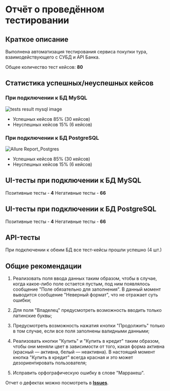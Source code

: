 # Отчёт о проведённом тестировании

## Краткое описание

Выполнена автоматизация тестирования сервиса покупки тура, взаимодействующего с СУБД и API Банка.

Общее количество тест кейсов: **80**

## Статистика успешных/неуспешных кейсов
### При подключении к БД MySQL
![tests result mysql image](https://) 

- Успешных кейсов 85% (30 кейсов)
- Неуспешных кейсов 15% (6 кейсов)

### При подключении к БД PostgreSQL
![Allure Report_Postgres](https://github.com/SweetLana1979/qa-diploma/assets/133034455/299aab92-973b-4db7-b372-3f0034a9da24)

- Успешных кейсов 85% (30 кейсов)
- Неуспешных кейсов 15% (6 кейсов)

## UI-тесты при подключении к БД MySQL
Позитивные тесты - **4**
Негативные тесты - **66**

## UI-тесты при подключении к БД PostgreSQL
Позитивные тесты - **4**
Негативные тесты - **66**

## API-тесты
При подключении к обеим БД все тест-кейсы прошли успешно (4 шт.)

## Общие рекомендации

1.	Реализовать поля ввода данных таким образом, чтобы в случае, когда какое-либо поле остается пустым, под ним появлялось сообщение "Поле обязательно для заполнения". В данный момент выводится  сообщение "Неверный формат", что не отражает суть ошибки;

2.	Для поля "Владелец" предусмотреть возможность вводить только латинские буквы;

3.	Предусмотреть возможность нажатия кнопки "Продолжить" только в том случае, если все поля заполнены валидными данными;

4.	Реализовать кнопки "Купить" и "Купить в кредит" таким образом, чтобы они меняли цвет в зависимости от того, какая форма активна (красный — активна, белый — неактивна). В настоящий момент кнопка "Купить в кредит" всегда красная и это может дезориентировать пользователя; 

5.	Исправить орфографическую ошибку в слове "Марракеш".

Отчет о дефектах можно посмотреть в [**Issues**](https://github.com/SweetLana1979/qa-diploma/issues).
